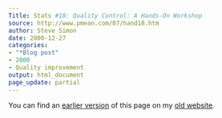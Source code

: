 ```yaml
---
Title: Stats #18: Quality Control: A Hands-On Workshop
source: http://www.pmean.com/07/hand18.htm
author: Steve Simon
date: 2000-12-27
categories:
- "*Blog post"
- 2000
- Quality improvement
output: html_document
page_update: partial
---
```



You can find an [earlier version][sim1] of this page on my [old website][sim2].

[sim1]: http://www.pmean.com/07/hand18.htm
[sim2]: http://www.pmean.com
